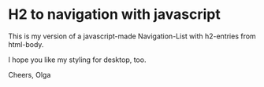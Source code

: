 # H2 to navigation with javascript

This is my version of a javascript-made Navigation-List with h2-entries from html-body.

I hope you like my styling for desktop, too.

Cheers, Olga

